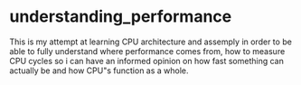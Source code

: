 # understanding_performance
This is my attempt at learning CPU architecture and assemply in order to be able to fully understand where performance comes from, how to measure CPU cycles so i can have an informed opinion on how fast something can actually be and how CPU"s function as a whole. 
